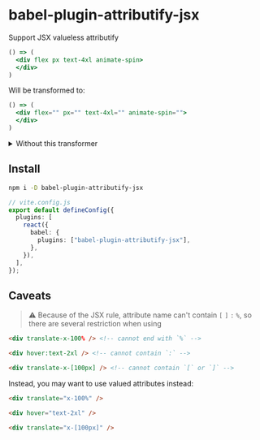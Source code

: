 # babel-plugin-attributify-jsx

Support JSX valueless attributify

```jsx
() => (
  <div flex px text-4xl animate-spin>
  </div>
)
```

Will be transformed to:

```jsx
() => (
  <div flex="" px="" text-4xl="" animate-spin="">
  </div>
)
```

<details>
<summary>Without this transformer</summary>

React's JSX trasnformer by default will treat valueless attributes as boolean attributes.

```jsx
() => (
  <div flex={true} px={true} text-4xl={true} animate-spin={true}>
  </div>
)
```

</details>

## Install

```bash
npm i -D babel-plugin-attributify-jsx
```

```ts
// vite.config.js
export default defineConfig({
  plugins: [
    react({
      babel: {
        plugins: ["babel-plugin-attributify-jsx"],
      },
    }),
  ],
});

```

## Caveats

> ⚠️ Because of the JSX rule, attribute name can't contain `[` `]` `:` `%`, so there are several restriction when using

```html
<div translate-x-100% /> <!-- cannot end with `%` -->

<div hover:text-2xl /> <!-- cannot contain `:` -->

<div translate-x-[100px] /> <!-- cannot contain `[` or `]` -->
```

Instead, you may want to use valued attributes instead:

```html
<div translate="x-100%" />

<div hover="text-2xl" />

<div translate="x-[100px]" />
```
